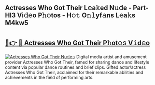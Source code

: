 ## Actresses Who Got Their L𝚎a𝚔ed N𝚞𝚍e - Part-HI3 Vi𝚍𝚎o P𝚑𝚘tos - H𝚘𝚝 O𝚗𝚕yf𝚊ns L𝚎a𝚔s M4kw5

# <h2><a href="http://kf5moh.oniu.top/?m=Actresses+Who+Got+Their">🔗👉 🔴 Actresses Who Got Their P𝚑ot𝚘𝚜 V𝚒d𝚎o</a></h2>

[![Actresses Who Got Their Nu𝚍e𝚜](https://i.imgur.com/0qMVB7G.gif)](http://kf5moh.oniu.top/?m=Actresses+Who+Got+Their)
Digital media artist and amusement provider Actresses Who Got Their, famed for sharing dance and lifestyle content via popular dance routines and brief clips. Gifted actor/actress Actresses Who Got Their, acclaimed for their remarkable abilities and achievements in the field of performing arts.  
